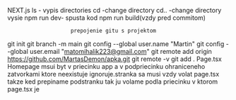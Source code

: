 NEXT.js
ls -  vypis directories
cd -change directory
cd.. -change directory vysie
npm run dev- spusta kod
npm run build(vzdy pred commitom)

						prepojenie gitu s projektom
git init
git branch -m main
git config --global user.name "Martin"
git config --global user.email "matomihalik223@gmail.com"
git remote add origin https://github.com/MartasDemon/apka.git
git remote -v
git add .
Page.tsx
Homepage msui byt v priecinku app a v podpriecinku ohraniceneho zatvorkami ktore neexistuje ignoruje.stranka sa musi vzdy volat page.tsx
takze ked prepiname podstranku tak ju volame podla priecinku v ktorom page.tsx je
